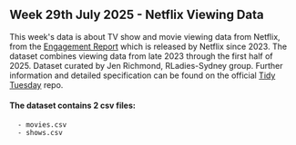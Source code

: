 ## Week 29th July 2025 - Netflix Viewing Data

This week's data is about TV show and movie viewing data from Netflix, from the [Engagement Report](https://about.netflix.com/en/news/what-we-watched-the-first-half-of-2025) which is released by Netflix since 2023.
The dataset combines viewing data from late 2023 through the first half of 2025.
Dataset curated by Jen Richmond, RLadies-Sydney group.
Further information and detailed specification can be found on the official [Tidy Tuesday](https://github.com/rfordatascience/tidytuesday/tree/main/data/2025/2025-07-29) repo.


#### The dataset contains 2 csv files: 
      - movies.csv
      - shows.csv

